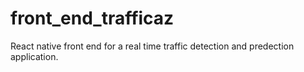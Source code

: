 # front_end_trafficaz
React native front end for a real time traffic detection and predection application.
